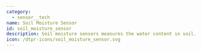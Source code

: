 ```yaml
---
category:
  - sensor__tech
name: Soil Moisture Sensor
id: soil_moisture_sensor
description: Soil moisture sensors measures the water content in soil.
icon: /dtpr-icons/soil_moisture_sensor.svg
---
```


